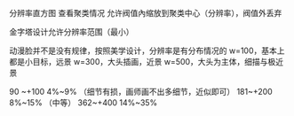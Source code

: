 分辨率直方图
查看聚类情况
允许阀值內缩放到聚类中心（分辨率），阀值外丢弃

金字塔设计允许分辨率范围（最小）

动漫脸并不是没有规律，按照美学设计，分辨率是有分布情况的
w=100，基本上都是小目标，远景
w=300，大头插画，近景
w=500，大头为主体，细描与极近景

90 ~+100 4%~9%
（细节有损，画师画不出多细节，近似即可）
181~+200 8%~15%
（中等）
362~+400 14%~35%


